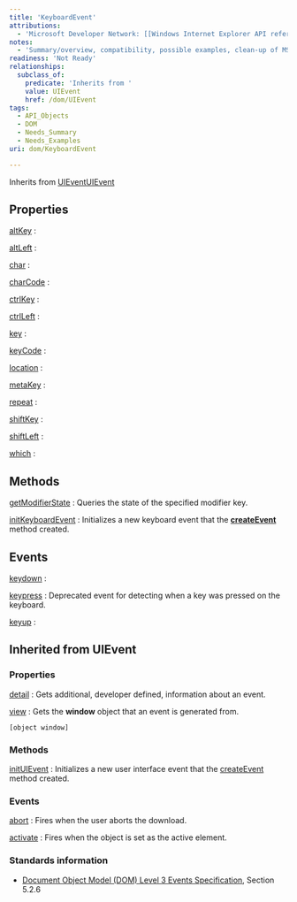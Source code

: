 ```yaml
---
title: 'KeyboardEvent'
attributions:
  - 'Microsoft Developer Network: [[Windows Internet Explorer API reference](http://msdn.microsoft.com/en-us/library/ie/hh828809%28v=vs.85%29.aspx) Article]'
notes:
  - 'Summary/overview, compatibility, possible examples, clean-up of MSDN headings'
readiness: 'Not Ready'
relationships:
  subclass_of:
    predicate: 'Inherits from '
    value: UIEvent
    href: /dom/UIEvent
tags:
  - API_Objects
  - DOM
  - Needs_Summary
  - Needs_Examples
uri: dom/KeyboardEvent

---
```

Inherits from [UIEvent](/dom/UIEvent)[UIEvent](/dom/UIEvent)

## Properties

[altKey](/dom/KeyboardEvent/altKey)
:

[altLeft](/dom/KeyboardEvent/altLeft)
:

[char](/dom/KeyboardEvent/char)
:

[charCode](/dom/KeyboardEvent/charCode)
:

[ctrlKey](/dom/KeyboardEvent/ctrlKey)
:

[ctrlLeft](/dom/KeyboardEvent/ctrlLeft)
:

[key](/dom/KeyboardEvent/key)
:

[keyCode](/dom/KeyboardEvent/keyCode)
:

[location](/dom/KeyboardEvent/location)
:

[metaKey](/dom/KeyboardEvent/metaKey)
:

[repeat](/dom/KeyboardEvent/repeat)
:

[shiftKey](/dom/KeyboardEvent/shiftKey)
:

[shiftLeft](/dom/KeyboardEvent/shiftLeft)
:

[which](/dom/KeyboardEvent/which)
:

## Methods

[getModifierState](/dom/KeyboardEvent/getModifierState)
:   Queries the state of the specified modifier key.

[initKeyboardEvent](/dom/KeyboardEvent/initKeyboardEvent)
:   Initializes a new keyboard event that the [**createEvent**](/dom/Document/createEvent) method created.

## Events

[keydown](/dom/KeyboardEvent/keydown)
:

[keypress](/dom/KeyboardEvent/keypress)
:   Deprecated event for detecting when a key was pressed on the keyboard.

[keyup](/dom/KeyboardEvent/keyup)
:

## Inherited from UIEvent

### Properties

[detail](/dom/UIEvent/detail)
:   Gets additional, developer defined, information about an event.

[view](/dom/UIEvent/view)
:   Gets the **window** object that an event is generated from.

    [object window]

### Methods

[initUIEvent](/dom/UIEvent/initUIEvent)
:   Initializes a new user interface event that the [createEvent](/dom/Document/createEvent) method created.

### Events

[abort](/dom/UIEvent/abort)
:   Fires when the user aborts the download.

[activate](/dom/UIEvent/activate)
:   Fires when the object is set as the active element.

### Standards information

-   [Document Object Model (DOM) Level 3 Events Specification](http://go.microsoft.com/fwlink/p/?linkid=203756), Section 5.2.6
